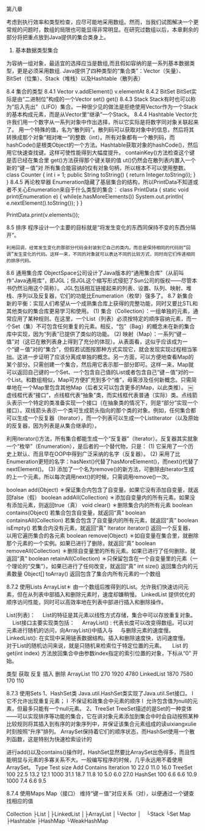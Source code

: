 第八章

   考虑到执行效率和类型检查，应尽可能地采用数组。然而，当我们试图解决一个更常规的问题时，数组的局限也可能显得非常明显。在研究过数组以后，本章剩余的部分将把重点放到Java提供的集合类身上。

1. 基本数据类型集合

为容纳一组对象，最适宜的选择应当是数组,而且假如容纳的是一系列基本数据类型，更是必须采用数组.
Java提供了四种类型的“集合类”：Vector（矢量）、BitSet（位集）、Stack（堆栈）以及Hashtable（散列表）

8.4 集合的类型
8.4.1 Vector
	v.addElement()  v.elementAt
8.4.2 BitSet
	BitSet实际是由“二进制位”构成的一个Vector
	set() get()
8.4.3 Stack
	Stack有时也可以称为“后入先出”（LIFO）集合。一种很少见的做法是拒绝使用Vector作为一个Stack的基本构成元素，而是从Vector里“继承”一个Stack。
8.4.4 Hashtable
	Vector允许我们用一个数字从一系列对象中作出选择，所以它实际是将数字同对象关联起来了。
	用一个特殊的值，名为“散列码”。散列码可以获取对象中的信息，然后将其转换成那个对象“相对唯一”的整数（int）。所有对象都有一个散列码，而hashCode()是根类Object的一个方法。Hashtable获取对象的hashCode()，然后用它快速查找键。这样可使性能得到大幅度提升。
	containKey()方法检查这个键是否已经在集合里
	get()方法获得那个键关联的值
	ut()仍然会在散列表内置入一个新的“键－值”对
	所有集合能容纳的仅有对象句柄，所以根本不可以使用整数。	
class Counter { 
	int i = 1; 
	public String toString() { 
		return Integer.toString(i); 
	}
}
8.4.5 再论枚举器
	Enumeration隐藏了基层集合的结构，所以PrintData不知道或者不关心Enumeration来自于什么类型的集合：
class PrintData {
  static void print(Enumeration e) {
    while(e.hasMoreElements())
      System.out.println(
        e.nextElement().toString());
  }
}

PrintData.print(v.elements());

8.5 排序
程序设计一个主要的目标就是“将发生变化的东西同保持不变的东西分隔开”。

	利用回调，经常发生变化的那部分代码会封装到它自己的类内，而总是保持相同的代码则“回调”发生变化的代码。这样一来，不同的对象就可以表达不同的比较方式，同时向它们传递相同的排序代码。
8.6 通用集合库
	ObjectSpace公司设计了Java版本的“通用集合库”（从前叫作“Java通用库”，即JGL；但JGL这个缩写形式侵犯了Sun公司的版权——尽管本书仍然沿用这个简称）。
	JGL包括相互链接起来的列表、设置、队列、映射、堆栈、序列以及反复器，它们的功能比Enumeration（枚举）强多了。
8.7 新集合
	新的平衡：实现人们希望从一个成熟集合库上获得的完整功能，同时又要比STL和其他类似的集合库更易学习和使用。
	(1) 集合（Collection）：一组单独的元素，通常应用了某种规则。在这里，一个List（列表）必须按特定的顺序容纳元素，而一个Set（集）不可包含任何重复的元素。相反，“包”（Bag）的概念未在新的集合库中实现，因为“列表”已提供了类似的功能。
	(2) 映射（Map）：一系列“键－值”对（这已在散列表身上得到了充分的体现）。从表面看，这似乎应该成为一个“键－值”对的“集合”，但假若试图按那种方式实现它，就会发现实现过程相当笨拙。这进一步证明了应该分离成单独的概念。另一方面，可以方便地查看Map的某个部分。只需创建一个集合，然后用它表示那一部分即可。这样一来，Map就可以返回自己键的一个Set、一个包含自己值的List或者包含自己“键－值”对的一个List。和数组相似，Map可方便扩充到多个“维”，毋需涉及任何新概念。只需简单地在一个Map里包含其他Map（后者又可以包含更多的Map，以此类推）。
￼
虚线框代表“接口”，点线框代表“抽象”类，而实线框代表普通（实际）类。点线箭头表示一个特定的类准备实现一个接口（在抽象类的情况下，则是“部分”实现一个接口）。双线箭头表示一个类可生成箭头指向的那个类的对象。例如，任何集合都可以生成一个反复器（Iterator），而一个列表可以生成一个ListIterator（以及原始的反复器，因为列表是从集合继承的）。


利用iterator()方法，所有集合都能生成一个“反复器”（Iterator）。反复器其实就象一个“枚举”（Enumeration），是后者的一个替代物，只是：
(1) 它采用了一个历史上默认、而且早在OOP中得到广泛采纳的名字（反复器）。
(2) 采用了比Enumeration更短的名字：hasNext()代替了hasMoreElement()，而next()代替了nextElement()。
(3) 添加了一个名为remove()的新方法，可删除由Iterator生成的上一个元素。所以每次调用next()的时候，只需调用remove()一次。


boolean add(Object) ＊保证集合内包含了自变量。如果它没有添加自变量，就返回false（假）
boolean addAll(Collection) ＊添加自变量内的所有元素。如果没有添加元素，则返回true（真）
void clear() ＊删除集合内的所有元素
boolean contains(Object) 若集合包含自变量，就返回“真”
boolean containsAll(Collection) 若集合包含了自变量内的所有元素，就返回“真”
boolean isEmpty() 若集合内没有元素，就返回“真”
Iterator iterator() 返回一个反复器，以用它遍历集合的各元素
boolean remove(Object) ＊如自变量在集合里，就删除那个元素的一个实例。如果已进行了删除，就返回“真”
boolean removeAll(Collection) ＊删除自变量里的所有元素。如果已进行了任何删除，就返回“真”
boolean retainAll(Collection) ＊只保留包含在一个自变量里的元素（一个理论的“交集”）。如果已进行了任何改变，就返回“真”
int size() 返回集合内的元素数量
Object[] toArray() 返回包含了集合内所有元素的一个数组


8.7.2 使用Lists
ArrayList＊ 由一个数组后推得到的List。允许我们快速访问元素，但在从列表中部插入和删除元素时，速度却嫌稍慢。
LinkedList 提供优化的顺序访问性能，同时可以高效率地在列表中部进行插入和删除操作。

List(列表)：     List的特征是其元素以线性方式存储，集合中可以存放重复对象。
    List接口主要实现类包括：
    ArrayList() : 代表长度可以改变得数组。可以对元素进行随机的访问，向ArrayList()中插入与
    与删除元素的速度慢。
    LinkedList(): 在实现中采用链表数据结构。插入和删除速度快，访问速度慢。
    对于List的随机访问来说，就是只随机来检索位于特定位置的元素。
    List 的 get(int index) 方法放回集合中由参数index指定的索引位置的对象，下标从“0” 开始。

类型 获取 反复 插入 删除
ArrayList 110 270 1920 4780
LinkedList 1870 7580 170 110


8.7.3 使用Sets
1、HashSet类 Java.util.HashSet类实现了Java.util.Set接口。
l  它不允许出现重复元素；
l  不保证和政集合中元素的顺序
l  允许包含值为null的元素，但最多只能有一个null元素。
2、TreeSet
TreeSet描述的是Set的一种变体——可以实现排序等功能的集合，它在讲对象元素添加到集合中时会自动按照某种比较规则将其插入到有序的对象序列中，并保证该集合元素组成的读uixiangxulie时刻按照“升序”排列。
ArraySet保持着它们的顺序状态，而HashSet使用一个散列函数，这是特别为快速检索设计的

进行add()以及contains()操作时，HashSet显然要比ArraySet出色得多，而且性能明显与元素的多寡关系不大。一般编写程序的时候，几乎永远用不着使用ArraySet。
Type	Test size	Add	Contains	Iteration
	10	22.0	11.0	16.0
TreeSet 	100	22.5	13.2	12.1
	1000	31.1	18.7	11.8
	10	5.0	6.0	27.0
HashSet 	100	6.6	6.6	10.9
	1000	7.4	6.6	9.5

8.7.4 使用Maps
Map（接口） 维持“键－值”对应关系（对），以便通过一个键查找相应的值

Collection
├List
│├LinkedList
│├ArrayList
│└Vector
│　└Stack
└Set
Map
├Hashtable
├HashMap
└WeakHashMap








